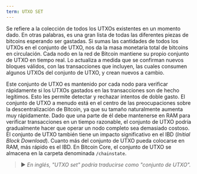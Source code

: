 ```yaml
---
term: UTXO SET
---
```


Se refiere a la colección de todos los UTXOs existentes en un momento dado. En otras palabras, es una gran lista de todas las diferentes piezas de bitcoins esperando ser gastadas. Si sumas las cantidades de todos los UTXOs en el conjunto de UTXO, nos da la masa monetaria total de bitcoins en circulación. Cada nodo en la red de Bitcoin mantiene su propio conjunto de UTXO en tiempo real. Lo actualiza a medida que se confirman nuevos bloques válidos, con las transacciones que incluyen, las cuales consumen algunos UTXOs del conjunto de UTXO, y crean nuevos a cambio.

Este conjunto de UTXO es mantenido por cada nodo para verificar rápidamente si los UTXOs gastados en las transacciones son de hecho legítimos. Esto les permite detectar y rechazar intentos de doble gasto. El conjunto de UTXO a menudo está en el centro de las preocupaciones sobre la descentralización de Bitcoin, ya que su tamaño naturalmente aumenta muy rápidamente. Dado que una parte de él debe mantenerse en RAM para verificar transacciones en un tiempo razonable, el conjunto de UTXO podría gradualmente hacer que operar un nodo completo sea demasiado costoso. El conjunto de UTXO también tiene un impacto significativo en el IBD (*Initial Block Download*). Cuanto más del conjunto de UTXO pueda colocarse en RAM, más rápido es el IBD. En Bitcoin Core, el conjunto de UTXO se almacena en la carpeta denominada `/chainstate`.

> ► *En inglés, "UTXO set" podría traducirse como "conjunto de UTXO".*
